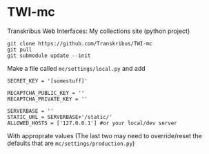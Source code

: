 # TWI-mc
 Transkribus Web Interfaces: My collections site (python project)

    git clone https://github.com/Transkribus/TWI-mc
    git pull
    git submodule update --init

Make a file called `mc/settings/local.py` and add

    SECRET_KEY = '[somestuff]'

    RECAPTCHA_PUBLIC_KEY = ''
    RECAPTCHA_PRIVATE_KEY = ''

    SERVERBASE = ''
    STATIC_URL = SERVERBASE+'/static/'
    ALLOWED_HOSTS = ['127.0.0.1'] #or your local/dev server

With approprate values (The last two may need to override/reset the defaults that are `mc/settings/production.py`)

